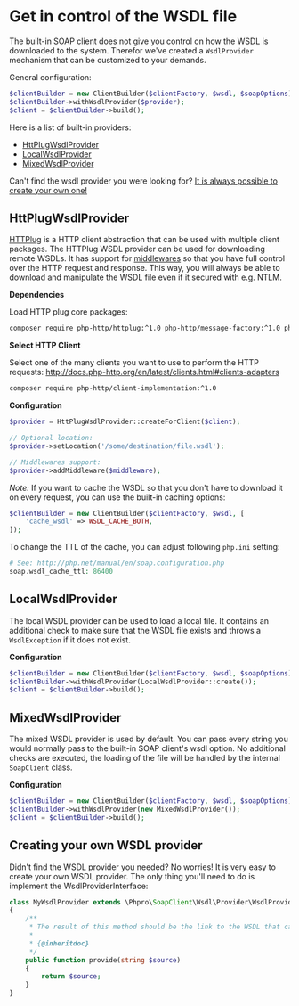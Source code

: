# Get in control of the WSDL file

The built-in SOAP client does not give you control on how the WSDL is downloaded to the system.
 Therefor we've created a `WsdlProvider` mechanism that can be customized to your demands.


General configuration:

```php
$clientBuilder = new ClientBuilder($clientFactory, $wsdl, $soapOptions);
$clientBuilder->withWsdlProvider($provider);
$client = $clientBuilder->build();
```

Here is a list of built-in providers:

- [HttPlugWsdlProvider](#httplugwsdlprovider)
- [LocalWsdlProvider](#localwsdlprovider)
- [MixedWsdlProvider](#mixedwsdlprovider)

Can't find the wsdl provider you were looking for?
[It is always possible to create your own one!](#creating-your-own-wsdl-provider)

## HttPlugWsdlProvider

[HTTPlug](http://httplug.io/) is a HTTP client abstraction that can be used with multiple client packages.
The HTTPlug WSDL provider can be used for downloading remote WSDLs.
It has support for [middlewares](middlewares.md) so that you have full control over the HTTP request and response.
This way, you will always be able to download and manipulate the WSDL file even if it secured with e.g. NTLM.

**Dependencies**

Load HTTP plug core packages:

```sh
composer require php-http/httplug:^1.0 php-http/message-factory:^1.0 php-http/discovery:^1.0 php-http/message:^1.0
```

**Select HTTP Client**

Select one of the many clients you want to use to perform the HTTP requests:
http://docs.php-http.org/en/latest/clients.html#clients-adapters

```sh
composer require php-http/client-implementation:^1.0
```

**Configuration**
```php
$provider = HttPlugWsdlProvider::createForClient($client);

// Optional location:
$provider->setLocation('/some/destination/file.wsdl');

// Middlewares support:
$provider->addMiddleware($middleware);
```

*Note:* If you want to cache the WSDL so that you don't have to download it on every request, you can use the built-in caching options:

```php
$clientBuilder = new ClientBuilder($clientFactory, $wsdl, [
    'cache_wsdl' => WSDL_CACHE_BOTH,
]);
```

To change the TTL of the cache, you can adjust following `php.ini` setting:

```php
# See: http://php.net/manual/en/soap.configuration.php
soap.wsdl_cache_ttl: 86400
```


## LocalWsdlProvider

The local WSDL provider can be used to load a local file.
It contains an additional check to make sure that the WSDL file exists and throws a `WsdlException` if it does not exist.

**Configuration**
```php
$clientBuilder = new ClientBuilder($clientFactory, $wsdl, $soapOptions);
$clientBuilder->withWsdlProvider(LocalWsdlProvider::create());
$client = $clientBuilder->build();
```


## MixedWsdlProvider

The mixed WSDL provider is used by default. 
You can pass every string you would normally pass to the built-in SOAP client's wsdl option.
No additional checks are executed, the loading of the file will be handled by the internal `SoapClient` class.

**Configuration**
```php
$clientBuilder = new ClientBuilder($clientFactory, $wsdl, $soapOptions);
$clientBuilder->withWsdlProvider(new MixedWsdlProvider());
$client = $clientBuilder->build();
```


## Creating your own WSDL provider

Didn't find the WSDL provider you needed? No worries! It is very easy to create your own WSDL provider.
The only thing you'll need to do is implement the WsdlProviderInterface:


```php
class MyWsdlProvider extends \Phpro\SoapClient\Wsdl\Provider\WsdlProviderInterface
{
    /**
     * The result of this method should be the link to the WSDL that can be used by the PHP soap-client.
     *
     * {@inheritdoc}
     */
    public function provide(string $source)
    {
        return $source;
    }
}
```
